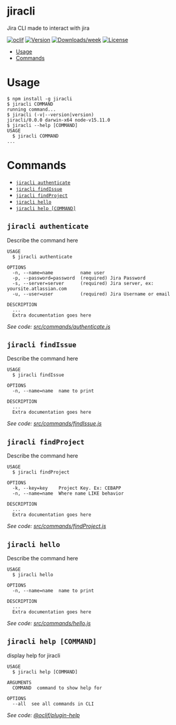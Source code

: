 jiracli
=======

Jira CLI made to interact with jira

[![oclif](https://img.shields.io/badge/cli-oclif-brightgreen.svg)](https://oclif.io)
[![Version](https://img.shields.io/npm/v/jiracli.svg)](https://npmjs.org/package/jiracli)
[![Downloads/week](https://img.shields.io/npm/dw/jiracli.svg)](https://npmjs.org/package/jiracli)
[![License](https://img.shields.io/npm/l/jiracli.svg)](https://github.com/https://github.com/FlavioAandres/jiracli/jiracli/blob/master/package.json)

<!-- toc -->
* [Usage](#usage)
* [Commands](#commands)
<!-- tocstop -->
# Usage
<!-- usage -->
```sh-session
$ npm install -g jiracli
$ jiracli COMMAND
running command...
$ jiracli (-v|--version|version)
jiracli/0.0.0 darwin-x64 node-v15.11.0
$ jiracli --help [COMMAND]
USAGE
  $ jiracli COMMAND
...
```
<!-- usagestop -->
# Commands
<!-- commands -->
* [`jiracli authenticate`](#jiracli-authenticate)
* [`jiracli findIssue`](#jiracli-findissue)
* [`jiracli findProject`](#jiracli-findproject)
* [`jiracli hello`](#jiracli-hello)
* [`jiracli help [COMMAND]`](#jiracli-help-command)

## `jiracli authenticate`

Describe the command here

```
USAGE
  $ jiracli authenticate

OPTIONS
  -n, --name=name          name user
  -p, --password=password  (required) Jira Password
  -s, --server=server      (required) Jira server, ex: yoursite.atlassian.com
  -u, --user=user          (required) Jira Username or email

DESCRIPTION
  ...
  Extra documentation goes here
```

_See code: [src/commands/authenticate.js](https://github.com/FlavioAandres/jiracli/jiracli/blob/v0.0.0/src/commands/authenticate.js)_

## `jiracli findIssue`

Describe the command here

```
USAGE
  $ jiracli findIssue

OPTIONS
  -n, --name=name  name to print

DESCRIPTION
  ...
  Extra documentation goes here
```

_See code: [src/commands/findIssue.js](https://github.com/FlavioAandres/jiracli/jiracli/blob/v0.0.0/src/commands/findIssue.js)_

## `jiracli findProject`

Describe the command here

```
USAGE
  $ jiracli findProject

OPTIONS
  -k, --key=key    Project Key. Ex: CEBAPP
  -n, --name=name  Where name LIKE behavior

DESCRIPTION
  ...
  Extra documentation goes here
```

_See code: [src/commands/findProject.js](https://github.com/FlavioAandres/jiracli/jiracli/blob/v0.0.0/src/commands/findProject.js)_

## `jiracli hello`

Describe the command here

```
USAGE
  $ jiracli hello

OPTIONS
  -n, --name=name  name to print

DESCRIPTION
  ...
  Extra documentation goes here
```

_See code: [src/commands/hello.js](https://github.com/FlavioAandres/jiracli/jiracli/blob/v0.0.0/src/commands/hello.js)_

## `jiracli help [COMMAND]`

display help for jiracli

```
USAGE
  $ jiracli help [COMMAND]

ARGUMENTS
  COMMAND  command to show help for

OPTIONS
  --all  see all commands in CLI
```

_See code: [@oclif/plugin-help](https://github.com/oclif/plugin-help/blob/v3.2.2/src/commands/help.ts)_
<!-- commandsstop -->

